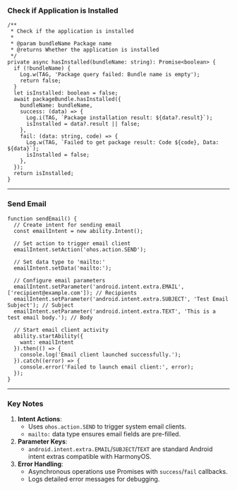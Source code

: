 ### Check if Application is Installed

```
/**
 * Check if the application is installed
 * 
 * @param bundleName Package name
 * @returns Whether the application is installed
 */
private async hasInstalled(bundleName: string): Promise<boolean> {
  if (!bundleName) {
    Log.w(TAG, 'Package query failed: Bundle name is empty');
    return false;
  }
  let isInstalled: boolean = false;
  await packageBundle.hasInstalled({
    bundleName: bundleName,
    success: (data) => {
      Log.i(TAG, `Package installation result: ${data?.result}`);
      isInstalled = data?.result || false;
    },
    fail: (data: string, code) => {
      Log.w(TAG, `Failed to get package result: Code ${code}, Data: ${data}`);
      isInstalled = false;
    },
  });
  return isInstalled;
}
```

------

### Send Email

```
function sendEmail() {
  // Create intent for sending email
  const emailIntent = new ability.Intent();
  
  // Set action to trigger email client
  emailIntent.setAction('ohos.action.SEND');
  
  // Set data type to 'mailto:'
  emailIntent.setData('mailto:');
  
  // Configure email parameters
  emailIntent.setParameter('android.intent.extra.EMAIL', ['recipient@example.com']); // Recipients
  emailIntent.setParameter('android.intent.extra.SUBJECT', 'Test Email Subject'); // Subject
  emailIntent.setParameter('android.intent.extra.TEXT', 'This is a test email body.'); // Body
  
  // Start email client activity
  ability.startAbility({
    want: emailIntent
  }).then(() => {
    console.log('Email client launched successfully.');
  }).catch((error) => {
    console.error('Failed to launch email client:', error);
  });
}
```

------

### Key Notes

1. **Intent Actions**:
   - Uses `ohos.action.SEND` to trigger system email clients.
   - `mailto:` data type ensures email fields are pre-filled.
2. **Parameter Keys**:
   - `android.intent.extra.EMAIL`/`SUBJECT`/`TEXT` are standard Android intent extras compatible with HarmonyOS.
3. **Error Handling**:
   - Asynchronous operations use Promises with `success`/`fail` callbacks.
   - Logs detailed error messages for debugging.
